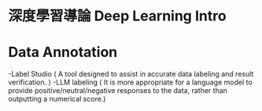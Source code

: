 # 深度學習導論 Deep Learning Intro


# Data Annotation
-Label Studio ( A tool designed to assist in accurate data labeling and result verification. )
-LLM labeling ( It is more appropriate for a language model to provide positive/neutral/negative responses to the data, rather than outputting a numerical score.)
